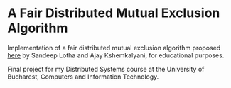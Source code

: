 # A Fair Distributed Mutual Exclusion Algorithm
Implementation of a fair distributed mutual exclusion algorithm proposed [here](https://www.google.com/url?sa=t&rct=j&q=&esrc=s&source=web&cd=&ved=2ahUKEwif_Lzl0f-DAxUvzgIHHTEqBPYQFnoECBoQAQ&url=https%3A%2F%2Fwww.cs.uic.edu%2F~ajayk%2Fext%2Fmex.pdf&usg=AOvVaw0s33UbMabL8_FpIATr_BGw&opi=89978449) by Sandeep Lotha and Ajay Kshemkalyani, for educational purposes.

Final project for my Distributed Systems course at the University of Bucharest, Computers and Information Technology.
